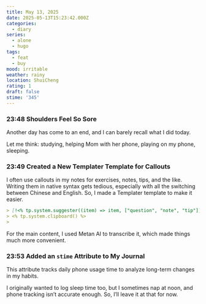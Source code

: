 ```yaml
---
title: May 13, 2025
date: 2025-05-13T15:23:42.000Z
categories:
  - diary
series:
  - alone
  - hugo
tags:
  - feat
  - buy
mood: irritable
weather: rainy
location: ShuiCheng
rating: 1
draft: false
stime: '345'
---
```


### 23:48 Shoulders Feel So Sore  

Another day has come to an end, and I can barely recall what I did today.  

Let me think: studying, helping Mom with her phone, playing on my phone, sleeping.  

### 23:49 Created a New Templater Template for Callouts  

I often use callouts in my notes for exercises, notes, tips, and the like. Writing them in native syntax gets tedious, especially with all the switching between Chinese and English. So, I made a Templater template to make it easier.  

```markdown
> [!<% tp.system.suggester((item) => item, ["question", "note", "tip"]) %>]+ <% tp.system.prompt("Please input callout title", "Example") %>  
> <% tp.system.clipboard() %>  
>  
```  

For the main content, I used Metan AI to transcribe it, which made things much more convenient.  

### 23:53 Added an `stime` Attribute to My Journal  

This attribute tracks daily phone usage time to analyze long-term changes in my habits.  

I originally wanted to log sleep time too, but I sometimes nap at noon, and phone tracking isn’t accurate enough. So, I’ll leave it at that for now. 